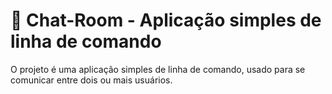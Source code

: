 # 📨 Chat-Room - Aplicação simples de linha de comando
O projeto é uma aplicação simples de linha de comando, usado para se comunicar entre dois ou mais usuários.
